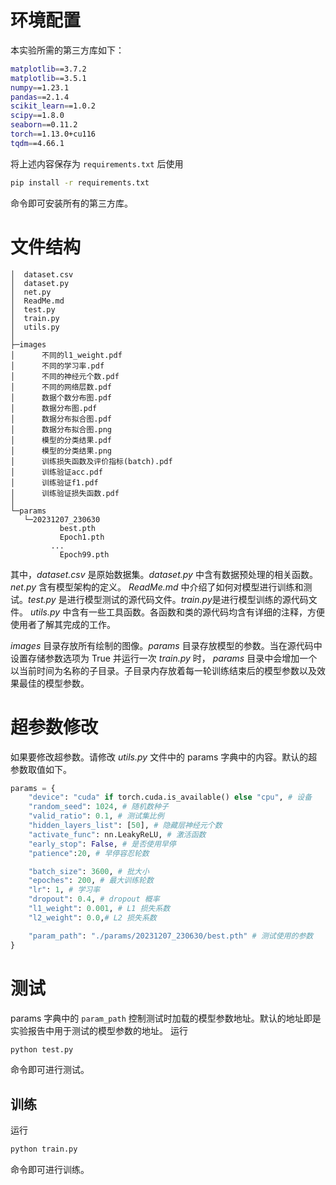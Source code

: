 # 环境配置
本实验所需的第三方库如下：
```bash
matplotlib==3.7.2
matplotlib==3.5.1
numpy==1.23.1
pandas==2.1.4
scikit_learn==1.0.2
scipy==1.8.0
seaborn==0.11.2
torch==1.13.0+cu116
tqdm==4.66.1
```
将上述内容保存为 `requirements.txt` 后使用
```bash
pip install -r requirements.txt
```
命令即可安装所有的第三方库。

# 文件结构
```
│  dataset.csv
│  dataset.py
│  net.py
│  ReadMe.md
│  test.py
│  train.py
│  utils.py
│  
├─images
│      不同的l1_weight.pdf
│      不同的学习率.pdf
│      不同的神经元个数.pdf
│      不同的网络层数.pdf
│      数据个数分布图.pdf
│      数据分布图.pdf
│      数据分布拟合图.pdf
│      数据分布拟合图.png
│      模型的分类结果.pdf
│      模型的分类结果.png
│      训练损失函数及评价指标(batch).pdf
│      训练验证acc.pdf
│      训练验证f1.pdf
│      训练验证损失函数.pdf
│      
└─params
   └─20231207_230630
           best.pth
           Epoch1.pth
 	     ...
           Epoch99.pth
```

其中，*dataset.csv* 是原始数据集。*dataset.py* 中含有数据预处理的相关函数。*net.py* 含有模型架构的定义。
*ReadMe.md* 中介绍了如何对模型进行训练和测试。*test.py* 是进行模型测试的源代码文件。*train.py*是进行模型训练的源代码文件。
*utils.py* 中含有一些工具函数。各函数和类的源代码均含有详细的注释，方便使用者了解其完成的工作。

*images* 目录存放所有绘制的图像。*params* 目录存放模型的参数。当在源代码中设置存储参数选项为 True 并运行一次 *train.py* 时，
*params* 目录中会增加一个以当前时间为名称的子目录。子目录内存放着每一轮训练结束后的模型参数以及效果最佳的模型参数。

# 超参数修改
如果要修改超参数。请修改 *utils.py* 文件中的 params 字典中的内容。默认的超参数取值如下。
```python
params = {
    "device": "cuda" if torch.cuda.is_available() else "cpu", # 设备
    "random_seed": 1024, # 随机数种子
    "valid_ratio": 0.1, # 测试集比例
    "hidden_layers_list": [50], # 隐藏层神经元个数
    "activate_func": nn.LeakyReLU, # 激活函数
    "early_stop": False, # 是否使用早停
    "patience":20, # 早停容忍轮数

    "batch_size": 3600, # 批大小
    "epoches": 200, # 最大训练轮数
    "lr": 1, # 学习率
    "dropout": 0.4, # dropout 概率
    "l1_weight": 0.001, # L1 损失系数
    "l2_weight": 0.0,# L2 损失系数

    "param_path": "./params/20231207_230630/best.pth" # 测试使用的参数
}
```

# 测试
params 字典中的 `param_path` 控制测试时加载的模型参数地址。默认的地址即是实验报告中用于测试的模型参数的地址。
运行
```bash
python test.py
```
命令即可进行测试。

## 训练
运行
```bash
python train.py
```
命令即可进行训练。